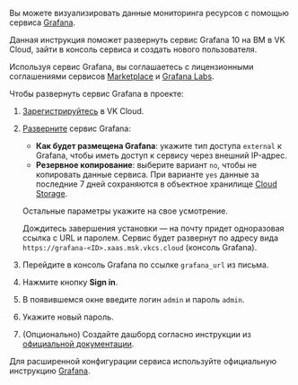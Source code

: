 Вы можете визуализировать данные мониторинга ресурсов с помощью сервиса [Grafana](https://msk.cloud.vk.com/app/services/marketplace/v2/apps/service/e9ec618a-ca38-483b-916c-0c1fce9620be/latest/info/).

Данная инструкция поможет развернуть сервис Grafana 10 на ВМ в VK Cloud, зайти в консоль сервиса и создать нового пользователя.

Используя сервис Grafana, вы соглашаетесь с лицензионными соглашениями сервисов [Marketplace](/ru/additionals/start/legal/marketplace) и [Grafana Labs](https://grafana.com/legal/grafana-labs-license/).

Чтобы развернуть сервис Grafana в проекте:

1. [Зарегистрируйтесь](/ru/additionals/start/account-registration) в VK Cloud.
1. [Разверните](../../instructions/pr-instance-add/) сервис Grafana:

   - **Как будет размещена Grafana**: укажите тип доступа `external` к Grafana, чтобы иметь доступ к сервису через внешний IP-адрес.
   - **Резервное копирование**: выберите вариант `no`, чтобы не копировать данные сервиса. При варианте `yes` данные за последние 7 дней сохраняются в объектное хранилище [Cloud Storage](/ru/base/s3).

   Остальные параметры укажите на свое усмотрение.

   Дождитесь завершения установки — на почту придет одноразовая ссылка с URL и паролем. Сервис будет развернут по адресу вида `https://grafana-<ID>.xaas.msk.vkcs.cloud` (консоль Grafana).

1. Перейдите в консоль Grafana по ссылке `grafana_url` из письма.
1. Нажмите кнопку **Sign in**.
1. В появившемся окне введите логин `admin` и пароль `admin`.
1. Укажите новый пароль.
1. (Опционально) Создайте дашборд согласно инструкции из [официальной документации](https://grafana.com/docs/grafana/v10.0/getting-started/build-first-dashboard/).

<info>

Для расширенной конфигурации сервиса используйте официальную инструкцию [Grafana](https://grafana.com/docs/grafana/v10.0/).

</info>
